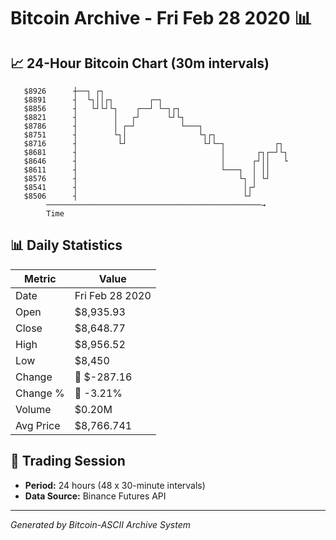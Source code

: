# Bitcoin Archive - Fri Feb 28 2020 📊

## 📈 24-Hour Bitcoin Chart (30m intervals)

```
   $8926      ┼──┐ ┌┐                                          
   $8891      ┤  └┐││┌┐        ┌─┐                             
   $8856      ┤   └┘└┘└┐    ┌──┘ └─┐┌┐                         
   $8821      ┤        │   ┌┘      └┘└┐                        
   $8786      ┤        │ ┌─┘          └───┐                    
   $8751      ┤        └┐│                └┐┌┐                 
   $8716      ┤         └┘                 └┘└─┐           ┌┐  
   $8681      ┤                                │       ┌┐┌─┘└┐ 
   $8646      ┤                                │      ┌┘││   └ 
   $8611      ┤                                └───┐  │ ││     
   $8576      ┤                                    └┐ │ └┘     
   $8541      ┤                                     │┌┘        
   $8506      ┤                                     └┘         
        ────────────────────────────────────────────────→
        Time
```

## 📊 Daily Statistics

| Metric | Value |
|--------|-------|
| Date | Fri Feb 28 2020 |
| Open | $8,935.93 |
| Close | $8,648.77 |
| High | $8,956.52 |
| Low | $8,450 |
| Change | 🔴 $-287.16 |
| Change % | 🔴 -3.21% |
| Volume | $0.20M |
| Avg Price | $8,766.741 |

## 📅 Trading Session

- **Period:** 24 hours (48 x 30-minute intervals)
- **Data Source:** Binance Futures API

---
*Generated by Bitcoin-ASCII Archive System*
